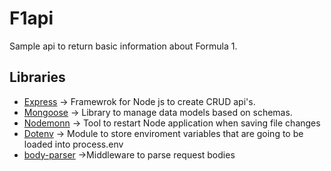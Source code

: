 # F1api
Sample api to return basic information about Formula 1.


## Libraries

- [Express](https://expressjs.com/es/) -> Framewrok for Node js to create CRUD api's.
- [Mongoose](https://mongoosejs.com/) -> Library to manage data models based on schemas.
- [Nodemonn](https://www.npmjs.com/package/nodemon) -> Tool to restart Node application when saving file changes
- [Dotenv](https://www.npmjs.com/package/dotenv) -> Module to store enviroment variables that are going to be loaded into process.env
- [body-parser](https://www.npmjs.com/package/body-parser) ->Middleware to parse request bodies